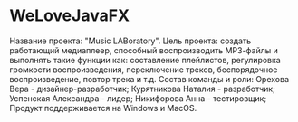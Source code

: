 # WeLoveJavaFX
Название проекта: "Music LABoratory". 
Цель проекта: создать работающий медиаплеер, способный воспроизводить МР3-файлы и выполнять такие функции как: составление плейлистов, регулировка громкости воспроизведения, переключение треков, беспорядочное воспроизведение, повтор трека и т.д. 
Состав команды и роли: 
Орехова Вера - дизайнер-разработчик; 
Курятникова Наталия - разработчик;
Успенская Александра - лидер;
Никифорова Анна - тестировщик;
Продукт поддерживается на Windows и MacOS.
